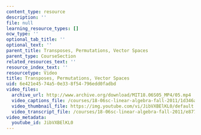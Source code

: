 ```yaml
---
content_type: resource
description: ''
file: null
learning_resource_types: []
ocw_type: ''
optional_tab_title: ''
optional_text: ''
parent_title: Transposes, Permutations, Vector Spaces
parent_type: CourseSection
related_resources_text: ''
resource_index_text: ''
resourcetype: Video
title: Transposes, Permutations, Vector Spaces
uid: 6e421e45-74a5-0e33-8f54-796edd0fadbd
video_files:
  archive_url: http://www.archive.org/download/MIT18.06S05_MP4/05.mp4
  video_captions_file: /courses/18-06sc-linear-algebra-fall-2011/1d346aa7f488587eb25b2b8e0b1e41cd_JibVXBElKL0.vtt
  video_thumbnail_file: https://img.youtube.com/vi/JibVXBElKL0/default.jpg
  video_transcript_file: /courses/18-06sc-linear-algebra-fall-2011/e8776251d7b3c71d9fc1dc8f66a1b048_JibVXBElKL0.pdf
video_metadata:
  youtube_id: JibVXBElKL0
---
```

